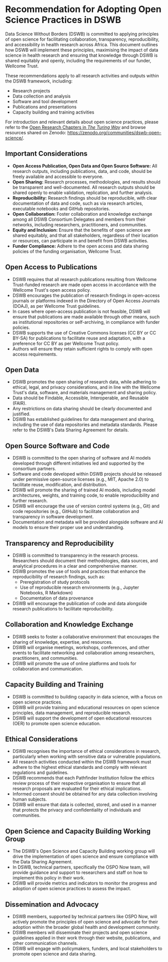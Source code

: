 # Recommendation for Adopting Open Science Practices in DSWB

Data Science Without Borders (DSWB) is committed to applying principles of open science for facilitating collaboration, transparency, reproducibility, and accessibility in health research across Africa. This document outlines how DSWB will implement these principles, maximising the impact of data science in health research and ensuring that knowledge through DSWB is shared equitably and openly, including the requirements of our funder, Wellcome Trust.

These recommendations apply to all research activities and outputs within the DSWB framework, including:

* Research projects
* Data collection and analysis
* Software and tool development
* Publications and presentations
* Capacity building and training activities

For introduction and relevant details about open science practices, please refer to the [Open Research Chapters in _The Turing Way_](https://book.the-turing-way.org/reproducible-research/open) and browse resources shared on Zenodo: https://zenodo.org/communities/dswb-open-science/.

## Important Considerations

* **Open Access Publication, Open Data and Open Source Software:** All research outputs, including publications, data, and code, should be freely available and accessible to everyone.
* **Open Sharing:** Research processes, methodologies, and results should be transparent and well-documented. All research outputs should be shared openly to enable validation, replication, and further analysis.
* **Reproducibility:** Research findings should be reproducible, with clear documentation of data and code, such as via research articles, executable notebooks and GitHub repositories.
* **Open Collaboration:** Foster collaboration and knowledge exchange among all DSWB Consortium Delegates and members from their networks, including researchers, practitioners, and communities.
* **Equity and Inclusion:** Ensure that the benefits of open science are shared equitably, and that all stakeholders, regardless of their location or resources, can participate in and benefit from DSWB activities.
* **Funder Compliance:** Adhere to the open access and data sharing policies of the funding organisation, Wellcome Trust.

## Open Access to Publications

* DSWB requires that all research publications resulting from Wellcome Trust-funded research are made open access in accordance with the Wellcome Trust's open access policy.
* DSWB encourages the publication of research findings in open-access journals or platforms indexed in the Directory of Open Access Journals (DOAJ), as per Wellcome Trust guidelines.
* In cases where open-access publication is not feasible, DSWB will ensure that publications are made available through other means, such as institutional repositories or self-archiving, in compliance with funder policies.
* DSWB supports the use of Creative Commons licenses (CC BY or CC BY-SA) for publications to facilitate reuse and adaptation, with a preference for CC BY as per Wellcome Trust policy.
* Authors will ensure they retain sufficient rights to comply with open access requirements.

## Open Data

* DSWB promotes the open sharing of research data, while adhering to ethical, legal, and privacy considerations, and in line with the Wellcome Trust's data, software, and materials management and sharing policy.
* Data should be Findable, Accessible, Interoperable, and Reusable (FAIR).
* Any restrictions on data sharing should be clearly documented and justified.
* DSWB has established guidelines for data management and sharing, including the use of data repositories and metadata standards. Please refer to the DSWB's Data Sharing Agreement for details.

## Open Source Software and Code

* DSWB is committed to the open sharing of software and AI models developed through different initiatives led and supported by the consortium partners.
* Software and code developed within DSWB projects should be released under permissive open-source licenses (e.g., MIT, Apache 2.0) to facilitate reuse, modification, and distribution.
* DSWB will promote the sharing of trained AI models, including model architectures, weights, and training code, to enable reproducibility and further research.
* DSWB will encourage the use of version control systems (e.g., Git) and code repositories (e.g., GitHub) to facilitate collaboration and transparency in software development.
* Documentation and metadata will be provided alongside software and AI models to ensure their proper use and understanding.

## Transparency and Reproducibility

* DSWB is committed to transparency in the research process. Researchers should document their methodologies, data sources, and analytical procedures in a clear and comprehensive manner.
* DSWB promotes the use of tools and practices that enhance the reproducibility of research findings, such as:
    * Preregistration of study protocols
    * Use of reproducible research environments (e.g., Jupyter Notebooks, R Markdown)
    * Documentation of data provenance
* DSWB will encourage the publication of code and data alongside research publications to facilitate reproducibility.

## Collaboration and Knowledge Exchange

* DSWB seeks to foster a collaborative environment that encourages the sharing of knowledge, expertise, and resources.
* DSWB will organise meetings, workshops, conferences, and other events to facilitate networking and collaboration among researchers, practitioners, and communities.
* DSWB will promote the use of online platforms and tools for collaboration and communication.

## Capacity Building and Training

* DSWB is committed to building capacity in data science, with a focus on open science practices.
* DSWB will provide training and educational resources on open science principles, data management, and reproducible research.
* DSWB will support the development of open educational resources (OER) to promote open science education.

## Ethical Considerations

* DSWB recognises the importance of ethical considerations in research, particularly when working with sensitive data or vulnerable populations.
* All research activities conducted within the DSWB framework must adhere to the highest ethical standards and comply with relevant regulations and guidelines.
* DSWB recommends that each Pathfinder Institution follow the ethics review process of their respective organisation to ensure that all research proposals are evaluated for their ethical implications.
* Informed consent should be obtained for any data collection involving human subjects.
* DSWB will ensure that data is collected, stored, and used in a manner that protects the privacy and confidentiality of individuals and communities.

## Open Science and Capacity Building Working Group

* The DSWB's Open Science and Capacity Building working group will drive the implementation of open science and ensure compliance with the Data Sharing Agreement.
* In DSWB, technical partners, specifically the OSPO Now team, will provide guidance and support to researchers and staff on how to implement this policy in their work.
* DSWB will provide metrics and indicators to monitor the progress and adoption of open science practices to assess the impact.

## Dissemination and Advocacy

* DSWB members, supported by technical partners like OSPO Now, will actively promote the principles of open science and advocate for their adoption within the broader global health and development community.
* DSWB members will disseminate their projects and open science guidelines applied in their work through their website, publications, and other communication channels.
* DSWB will engage with policymakers, funders, and local stakeholders to promote open science and data sharing.
